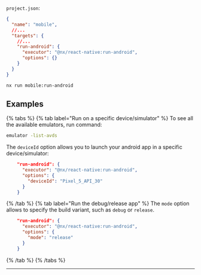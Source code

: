`project.json`:

```json
{
  "name": "mobile",
  //...
  "targets": {
    //...
    "run-android": {
      "executor": "@nx/react-native:run-android",
      "options": {}
    }
  }
}
```

```bash
nx run mobile:run-android
```

## Examples

{% tabs %}
{% tab label="Run on a specific device/simulator" %}
To see all the available emulators, run command:

```bash
emulator -list-avds
```

The `deviceId` option allows you to launch your android app in a specific device/simulator:

```json
    "run-android": {
      "executor": "@nx/react-native:run-android",
      "options": {
        "deviceId": "Pixel_5_API_30"
      }
    }
```

{% /tab %}
{% tab label="Run the debug/release app" %}
The `mode` option allows to specify the build variant, such as `debug` or `release`.

```json
    "run-android": {
      "executor": "@nx/react-native:run-android",
      "options": {
        "mode": "release"
      }
    }
```

{% /tab %}
{% /tabs %}

---

